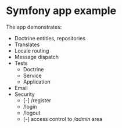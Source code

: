 # Symfony app example

The app demonstrates:

- Doctrine entities, repositories
- Translates
- Locale routing
- Message dispatch
- Tests
  - Doctrine
  - Service
  - Application
- Email
- Security
  - [-] /register
  - /login
  - /logout
  - [-] access control to */admin* area
  
